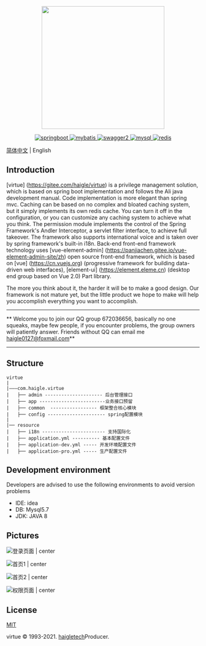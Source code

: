 <p align="center">
  <img width="320" src="http://haigle.gitee.io/static_resources/virtue/image/title.png">
</p>

<p align="center">
  <a href="https://spring.io/projects/spring-boot/">
    <img src="https://img.shields.io/badge/springboot-2.4.0-green" alt="springboot">
  </a>
 <a href="https://mybatis.org/mybatis-3/">
    <img src="https://img.shields.io/badge/mybatis-3-red" alt="mybatis">
  </a>
   <a href="https://swagger.io">
    <img src="https://img.shields.io/badge/swagger2-3-bule" alt="swagger2">
  </a>
  <a href="https://www.mysql.com/">
    <img src="https://img.shields.io/badge/mysql-8-%234479a1" alt="mysql">
  </a>
  <a href="https://redis.io/">
    <img src="https://img.shields.io/badge/redis-red" alt="redis">
  </a>
</p>

[简体中文](./README.md) | English

## Introduction

[virtue] (https://gitee.com/haigle/virtue) is a privilege management solution, which is based on spring boot implementation and follows the Ali java development manual. Code implementation is more elegant than spring mvc. Caching can be based on no complex and bloated caching system, but it simply implements its own redis cache. You can turn it off in the configuration, or you can customize any caching system to achieve what you think. The permission module implements the control of the Spring Framework's Andler Interceptor, a servlet filter interface, to achieve full takeover. The framework also supports international voice and is taken over by spring framework's built-in i18n. Back-end front-end framework technology uses [vue-element-admin] (https://panjiachen.gitee.io/vue-element-admin-site/zh) open source front-end framework, which is based on [vue] (https://cn.vuejs.org) (progressive framework for building data-driven web interfaces), [element-ui] (https://element.eleme.cn) (desktop end group based on Vue 2.0) Part library.

The more you think about it, the harder it will be to make a good design. Our framework is not mature yet, but the little product we hope to make will help you accomplish everything you want to accomplish.

***
** Welcome you to join our QQ group 672036656, basically no one squeaks, maybe few people, if you encounter problems, the group owners will patiently answer. Friends without QQ can email me haigle0127@foxmail.com**

***

## Structure

```
virtue
| 
|———com.haigle.virtue
|	├── admin --------------------- 后台管理接口      
|	├── app ------------------------业务接口预留
|	├── common  ----------------- 框架整合核心模块
|   ├── config --------------------- spring配置模块
|
|── resource
|	├── i18n ----------------------- 支持国际化
|	├── application.yml ---------- 基本配置文件
|	├── application-dev.yml ----- 开发环境配置文件
|	├── application-pro.yml ----- 生产配置文件
```

## Development environment

Developers are advised to use the following environments to avoid version problems
* IDE: idea
* DB: Mysql5.7
* JDK: JAVA 8

## Pictures

![登录页面 | center](https://haigle.gitee.io/static_resources/virtue/image/登录页面.jpg)

![首页1 | center](https://haigle.gitee.io/static_resources/virtue/image/首页1.jpg)

![首页2 | center](https://haigle.gitee.io/static_resources/virtue/image/首页2.jpg)

![权限页面 | center](https://haigle.gitee.io/static_resources/virtue/image/权限页面.jpg)


## License

[MIT](https://github.com/haigle0127/virtue/blob/master/LICENSE)

virtue © 1993-2021.  [haigletech](www.haigle.cn)Producer.
